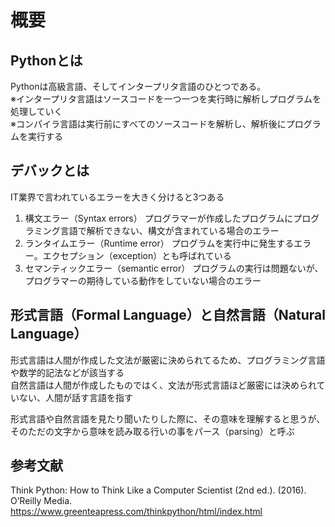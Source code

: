 # 概要

## Pythonとは
Pythonは高級言語、そしてインタープリタ言語のひとつである。<br>
※インタープリタ言語はソースコードを一つ一つを実行時に解析しプログラムを処理していく<br>
※コンパイラ言語は実行前にすべてのソースコードを解析し、解析後にプログラムを実行する<br>

## デバックとは
IT業界で言われているエラーを大きく分けると3つある<br>
1. 構文エラー（Syntax errors）
  プログラマーが作成したプログラムにプログラミング言語で解析できない、構文が含まれている場合のエラー
2. ランタイムエラー（Runtime error）
   プログラムを実行中に発生するエラー。エクセプション（exception）とも呼ばれている<br>
3. セマンティックエラー（semantic error）
   プログラムの実行は問題ないが、プログラマーの期待している動作をしていない場合のエラー

## 形式言語（Formal Language）と自然言語（Natural Language）
形式言語は人間が作成した文法が厳密に決められてるため、プログラミング言語や数学的記法などが該当する<br>
自然言語は人間が作成したものではく、文法が形式言語ほど厳密には決められていない、人間が話す言語を指す<br>

形式言語や自然言語を見たり聞いたりした際に、その意味を理解すると思うが、そのただの文字から意味を読み取る行いの事をパース（parsing）と呼ぶ<br>

## 参考文献
Think Python: How to Think Like a Computer Scientist (2nd ed.). (2016). O’Reilly Media. https://www.greenteapress.com/thinkpython/html/index.html
